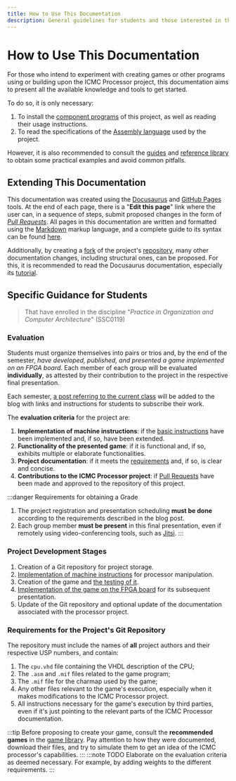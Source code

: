 ```yaml
---
title: How to Use This Documentation
description: General guidelines for students and those interested in the project
---
```

# How to Use This Documentation

For those who intend to experiment with creating games or other programs using or building upon the ICMC Processor project, this documentation aims to present all the available knowledge and tools to get started.

To do so, it is only necessary:
1. To install the [component programs](/docs/category/componentes) of this project, as well as reading their usage instructions.
2. To read the specifications of the [Assembly language](/docs/category/linguagem-assembly) used by the project.

However, it is also recommended to consult the [guides](/docs/category/guias) and [reference library](/docs/category/biblioteca) to obtain some practical examples and avoid common pitfalls.

## Extending This Documentation

This documentation was created using the [Docusaurus](https://docusaurus.io/) and [GitHub Pages](https://pages.github.com/) tools. At the end of each page, there is a "**Edit this page**" link where the user can, in a sequence of steps, submit proposed changes in the form of [*Pull Requests*](https://docs.github.com/pull-requests). All pages in this documentation are written and formatted using the [Markdown](https://www.markdownguide.org) markup language, and a complete guide to its syntax can be found [here](https://www.markdownguide.org/basic-syntax/).

Additionally, by creating a [fork](https://docs.github.com/pull-requests/collaborating-with-pull-requests/working-with-forks/fork-a-repo) of the project's [repository](https://github.com/de-abreu/Processador-ICMC), many other documentation changes, including structural ones, can be proposed. For this, it is recommended to read the Docusaurus documentation, especially its [tutorial](https://docusaurus.io/docs#fast-track).

## Specific Guidance for Students

> That have enrolled in the discipline "*Practice in Organization and Computer Architecture*" (SSC0119)

### Evaluation

Students must organize themselves into pairs or trios and, by the end of the semester, *have developed, published, and presented a game implemented on an FPGA board*. Each member of each group will be evaluated **individually**, as attested by their contribution to the project in the respective final presentation.

Each semester, [a post referring to the current class](/blog/tags/subscriptions) will be added to the blog with links and instructions for students to subscribe their work.

The **evaluation criteria** for the project are:

1. **Implementation of machine instructions**: if the [basic instructions](/docs/linguagem-assembly/instrucoes) have been implemented and, if so, have been extended.
2. **Functionality of the presented game**: if it is functional and, if so, exhibits multiple or elaborate functionalities.
3. **Project documentation**: if it meets the [requirements](#requirements-for-the-projects-git-repository) and, if so, is clear and concise.
4. **Contributions to the ICMC Processor project**: if [Pull Requests](https://github.com/de-abreu/Processador-ICMC/pulls) have been made and approved to the repository of this project.

:::danger Requirements for obtaining a Grade
1. The project registration and presentation scheduling **must be done** according to the requirements described in the blog post.
2. Each group member **must be present** in this final presentation, even if remotely using video-conferencing tools, such as [Jitsi](https://jitsi.org/).
:::

### Project Development Stages

1. Creation of a Git repository for project storage.
2. [Implementation of machine instructions](/docs/guias/criando-instrucoes) for processor manipulation.
3. Creation of the game and [the testing of it](/docs/guias/debugging).
4. [Implementation of the game on the FPGA board](/docs/guias/ajustes-finais) for its subsequent presentation.
5. Update of the Git repository and optional update of the documentation associated with the processor project.

### Requirements for the Project's Git Repository

The repository must include the names of **all** project authors and their respective USP numbers, and contain:

1. The `cpu.vhd` file containing the VHDL description of the CPU;
2. The `.asm` and `.mif` files related to the game program;
3. The `.mif` file for the charmap used by the game;
4. Any other files relevant to the game's execution, especially when it makes modifications to the ICMC Processor project.
5. All instructions necessary for the game's execution by third parties, even if it's just pointing to the relevant parts of the ICMC Processor documentation.

:::tip
Before proposing to create your game, consult the **recommended games** in the [game library](/docs/biblioteca/jogos). Pay attention to how they were documented, download their files, and try to simulate them to get an idea of the ICMC processor's capabilities.
:::
:::note TODO
Elaborate on the evaluation criteria as deemed necessary. For example, by adding weights to the different requirements.
:::
